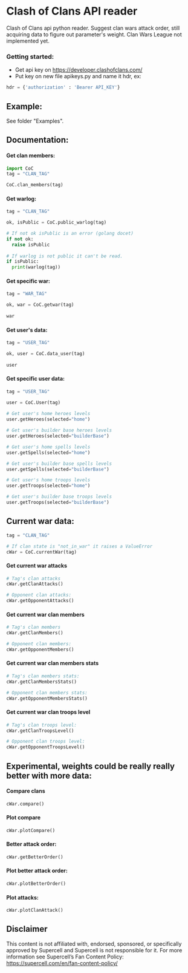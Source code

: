 # Clash of Clans API reader
Clash of Clans api python reader.
Suggest clan wars attack order, still acquiring data to figure out parameter's weight.
Clan Wars League not implemented yet.

### Getting started:
- Get api key on https://developer.clashofclans.com/
- Put key on new file apikeys.py and name it hdr, ex:

```python
hdr = {'authorization' : 'Bearer API_KEY'}
```
## Example:
See folder "Examples".
  
## Documentation:
#### Get clan members:
```python
import CoC
tag = "CLAN_TAG"

CoC.clan_members(tag)
```

#### Get warlog:
```python
tag = "CLAN_TAG"

ok, isPublic = CoC.public_warlog(tag)

# If not ok isPublic is an error (golang docet)
if not ok:
  raise isPublic
  
# If warlog is not public it can't be read.
if isPublic:
  print(warlog(tag))
```

#### Get specific war:
```python
tag = "WAR_TAG"

ok, war = CoC.getwar(tag)
  
war
```

#### Get user's data:
```python
tag = "USER_TAG"

ok, user = CoC.data_user(tag)
  
user
```

#### Get specific user data:
```python
tag = "USER_TAG"

user = CoC.User(tag)
  
# Get user's home heroes levels
user.getHeroes(selected="home")

# Get user's builder base heroes levels
user.getHeroes(selected="builderBase")

# Get user's home spells levels
user.getSpells(selected="home")

# Get user's builder base spells levels
user.getSpells(selected="builderBase")

# Get user's home troops levels
user.getTroops(selected="home")

# Get user's builder base troops levels
user.getTroops(selected="builderBase")
```

## Current war data:
```python
tag = "CLAN_TAG"

# If clan state is "not_in_war" it raises a ValueError
cWar = CoC.currentWar(tag)
```

#### Get current war attacks
```python
# Tag's clan attacks
cWar.getClanAttacks()

# Opponent clan attacks:
cWar.getOpponentAttacks()
```

#### Get current war clan members
```python
# Tag's clan members
cWar.getClanMembers()

# Opponent clan members:
cWar.getOpponentMembers()
```

#### Get current war clan members stats
```python
# Tag's clan members stats:
cWar.getClanMembersStats()

# Opponent clan members stats:
cWar.getOpponentMembersStats()
```

#### Get current war clan troops level
```python
# Tag's clan troops level:
cWar.getClanTroopsLevel()

# Opponent clan troops level:
cWar.getOpponentTroopsLevel()
```

## Experimental, weights could be really really better with more data:
#### Compare clans
```python
cWar.compare()
```
#### Plot compare
```python
cWar.plotCompare()
```

#### Better attack order:
```python
cWar.getBetterOrder()
```

#### Plot better attack order:
```python
cWar.plotBetterOrder()
```

#### Plot attacks:
```python
cWar.plotClanAttack()
```


## Disclaimer
This content is not affiliated with, endorsed, sponsored, or specifically approved by Supercell and Supercell is not responsible for it. For more information see Supercell’s Fan Content Policy: https://supercell.com/en/fan-content-policy/

